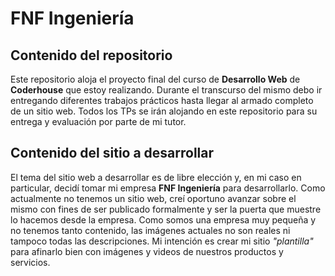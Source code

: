 <!-- Init Document -->
# FNF Ingeniería

## Contenido del repositorio
Este repositorio aloja el proyecto final del curso de **Desarrollo Web** de **Coderhouse** que estoy realizando. Durante el transcurso del mismo debo ir entregando diferentes trabajos prácticos hasta llegar al armado completo de un sitio web. Todos los TPs se irán alojando en este repositorio para su entrega y evaluación por parte de mi tutor.

## Contenido del sitio a desarrollar
El tema del sitio web a desarrollar es de libre elección y, en mi caso en particular, decidí tomar mi empresa **FNF Ingeniería** para desarrollarlo. 
Como actualmente no tenemos un sitio web, creí oportuno avanzar sobre el mismo con fines de ser publicado formalmente y ser la puerta que muestre lo hacemos desde la empresa. 
Como somos una empresa muy pequeña y no tenemos tanto contenido, las imágenes actuales no son reales ni tampoco todas las descripciones.  Mi intención es crear mi sitio *"plantilla"* para afinarlo bien con imágenes y videos de nuestros productos y servicios.